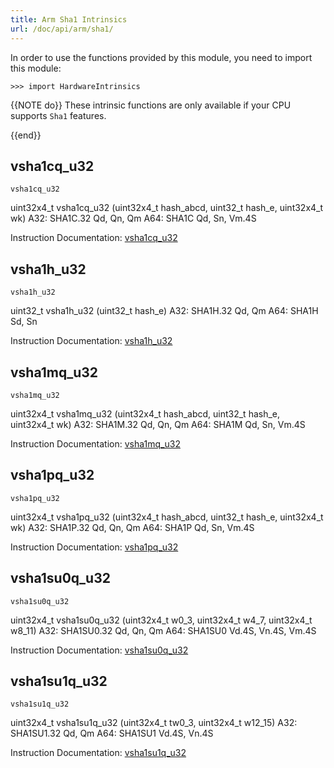 ```yaml
---
title: Arm Sha1 Intrinsics
url: /doc/api/arm/sha1/
---
```


In order to use the functions provided by this module, you need to import this module:

```kalk
>>> import HardwareIntrinsics
```

{{NOTE do}}
These intrinsic functions are only available if your CPU supports `Sha1` features.

{{end}}


## vsha1cq_u32

`vsha1cq_u32`

uint32x4_t vsha1cq_u32 (uint32x4_t hash_abcd, uint32_t hash_e, uint32x4_t wk)
A32: SHA1C.32 Qd, Qn, Qm
A64: SHA1C Qd, Sn, Vm.4S


Instruction Documentation: [vsha1cq_u32](https://developer.arm.com/architectures/instruction-sets/intrinsics/vsha1cq_u32)

## vsha1h_u32

`vsha1h_u32`

uint32_t vsha1h_u32 (uint32_t hash_e)
A32: SHA1H.32 Qd, Qm
A64: SHA1H Sd, Sn


Instruction Documentation: [vsha1h_u32](https://developer.arm.com/architectures/instruction-sets/intrinsics/vsha1h_u32)

## vsha1mq_u32

`vsha1mq_u32`

uint32x4_t vsha1mq_u32 (uint32x4_t hash_abcd, uint32_t hash_e, uint32x4_t wk)
A32: SHA1M.32 Qd, Qn, Qm
A64: SHA1M Qd, Sn, Vm.4S


Instruction Documentation: [vsha1mq_u32](https://developer.arm.com/architectures/instruction-sets/intrinsics/vsha1mq_u32)

## vsha1pq_u32

`vsha1pq_u32`

uint32x4_t vsha1pq_u32 (uint32x4_t hash_abcd, uint32_t hash_e, uint32x4_t wk)
A32: SHA1P.32 Qd, Qn, Qm
A64: SHA1P Qd, Sn, Vm.4S


Instruction Documentation: [vsha1pq_u32](https://developer.arm.com/architectures/instruction-sets/intrinsics/vsha1pq_u32)

## vsha1su0q_u32

`vsha1su0q_u32`

uint32x4_t vsha1su0q_u32 (uint32x4_t w0_3, uint32x4_t w4_7, uint32x4_t w8_11)
A32: SHA1SU0.32 Qd, Qn, Qm
A64: SHA1SU0 Vd.4S, Vn.4S, Vm.4S


Instruction Documentation: [vsha1su0q_u32](https://developer.arm.com/architectures/instruction-sets/intrinsics/vsha1su0q_u32)

## vsha1su1q_u32

`vsha1su1q_u32`

uint32x4_t vsha1su1q_u32 (uint32x4_t tw0_3, uint32x4_t w12_15)
A32: SHA1SU1.32 Qd, Qm
A64: SHA1SU1 Vd.4S, Vn.4S


Instruction Documentation: [vsha1su1q_u32](https://developer.arm.com/architectures/instruction-sets/intrinsics/vsha1su1q_u32)
